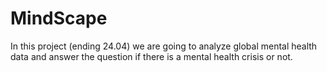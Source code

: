 # MindScape
In this project (ending 24.04) we are going to analyze global mental health data and answer the question if there is a mental health crisis or not. 
